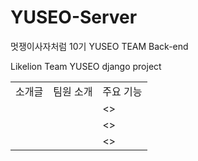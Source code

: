 # YUSEO-Server
멋쟁이사자처럼 10기 YUSEO TEAM Back-end


Likelion Team YUSEO django project 

<table>
  <tr>
    <td>소개글</td>
    <td>팀원 소개</td>
    <td>주요 기능</td>
  </tr>
  <tr>
    <td rowspan="3"></td>
    <td> </td>
    <td> 
      <>
    </td>
  </tr>
  <tr>
    <td></td>
    <td>
      <>
    </td>
  </tr>
  <tr>
    <td></td>
    <td> 
      <>
    </td>
  </tr>
</table>
